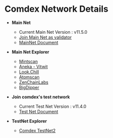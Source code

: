 # Comdex Network Details


* **Main Net** 
  * Current Main Net Version : v11.5.0
  * [Join Main Net as validator](https://github.com/comdex-official/networks/blob/main/mainnet/02-validator-post-gentx.md)
  * [MainNet Document](https://github.com/comdex-official/networks/tree/main/mainnet/comdex-1)

* **Main Net Explorer**
  * [Mintscan](https://www.mintscan.io/comdex/)
  * [Aneka - Vitwit](https://comdex.aneka.io/)
  * [Look.Chill](https://look.chillvalidation.com/comdex)
  * [Atomscan](https://atomscan.com/comdex)
  * [ZenChainLabs](https://comdex.zenscan.io/)
  * [BigDipper](http://comdex.bigdipper.live)

* **Join comdex's test network** 
  * Current Test Net Version : v11.4.0
  * [Test Net Document](https://github.com/comdex-official/networks/tree/main/testnet/testnet-2/README.md)
  
  
* **TestNet Explorer**
  * [Comdex TestNet2](https://test2-explorer.comdex.one)
 

